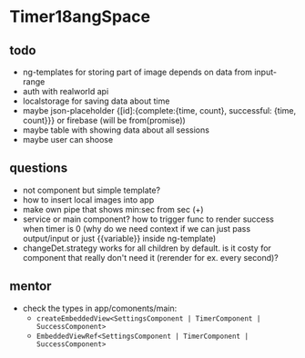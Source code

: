 # Timer18angSpace

## todo
- ng-templates for storing part of image depends on data from input-range
- auth with realworld api 
- localstorage for saving data about time
- maybe json-placeholder {[id]:{complete:{time, count}, successful: {time, count}}} or firebase (will be from(promise))
- maybe table with showing data about all sessions
- maybe user can shoose  

## questions
- not component but simple template?
- how to insert local images into app
- make own pipe that shows min:sec from sec (+)
- service or main component? how to trigger func to render success when timer is 0 (why do  we need context if we can just pass output/input or just {{variable}} inside ng-template)
- changeDet.strategy works for all children by default. is it costy for component that really don't need it (rerender for ex. every second)?
  
## mentor
- check the types in app/comonents/main:  
    * `createEmbeddedView<SettingsComponent | TimerComponent | SuccessComponent>` 
    * `EmbeddedViewRef<SettingsComponent | TimerComponent | SuccessComponent>`